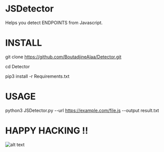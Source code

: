 # JSDetector
Helps you detect ENDPOINTS from Javascript.

# INSTALL 

git clone https://github.com/BoutadjineAlaa/Detector.git

cd Detector

pip3 install -r Requirements.txt

# USAGE

python3 JSDetector.py --url https://example.com/file.js --output result.txt

# HAPPY HACKING !!

![alt text](https://github.com/BoutadjineAlaa/Detector/blob/main/image.jpg?raw=true)

